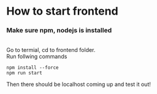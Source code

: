 # How to start frontend

### Make sure npm, nodejs is installed

<br>
Go to termial, cd to frontend folder. <br>
Run follwing commands <br>

```
npm install --force
npm run start
```

Then there should be localhost coming up and test it out!
